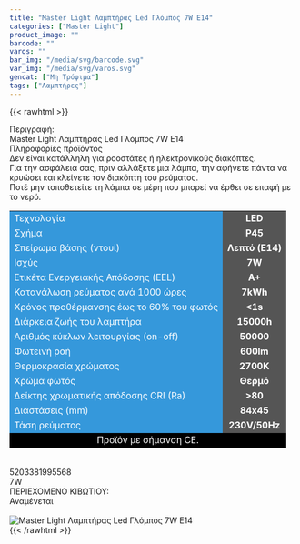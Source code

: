 ```yaml
---
title: "Master Light Λαμπτήρας Led Γλόμπος 7W E14"
categories: ["Master Light"]
product_image: ""
barcode: ""
varos: ""
bar_img: "/media/svg/barcode.svg"
var_img: "/media/svg/varos.svg"
gencat: ["Μη Τρόφιμα"]
tags: ["Λαμπτήρες"]
---
```

{{< rawhtml >}}

<div class="sload392"><div class="product"><div id="sistatika">Περιγραφή:</div><div class="alltext">Master Light Λαμπτήρας Led Γλόμπος 7W E14</div><div id="loipa">Πληροφορίες προϊόντος</div><div class="alltext">Δεν είναι κατάλληλη για ροοστάτες ή ηλεκτρονικούς διακόπτες.<br>Για την ασφάλεια σας, πριν αλλάξετε μια λάμπα, την αφήνετε πάντα να κρυώσει και κλείνετε τον διακόπτη του ρεύματος.<br>Ποτέ μην τοποθετείτε τη λάμπα σε μέρη που μπορεί να έρθει σε επαφή με το νερό.</div><div class="tabout"><table id="diatable"><tbody><tr><td style="background-color:#3598db"><span style="color:#fff">Τεχνολογία</span></td><td style="background-color:#555;text-align:center"><strong><span style="color:#fff">LED</span></strong></td></tr><tr><td style="background-color:#3598db"><span style="color:#fff">Σχήμα</span></td><td style="background-color:#555;text-align:center"><strong><span style="color:#fff">P45</span></strong></td></tr><tr><td style="background-color:#3598db"><span style="color:#fff">Σπείρωμα βάσης (ντουί)</span></td><td style="background-color:#555;text-align:center"><strong><span style="color:#fff">Λεπτό (E14)</span></strong></td></tr><tr><td style="background-color:#3598db"><span style="color:#fff">Ισχύς</span></td><td style="background-color:#555;text-align:center"><strong><span style="color:#fff">7W</span></strong></td></tr><tr><td style="background-color:#3598db"><span style="color:#fff">Ετικέτα Ενεργειακής Απόδοσης (EEL)</span></td><td style="background-color:#555;text-align:center"><strong><span style="color:#fff">A+</span></strong></td></tr><tr><td style="background-color:#3598db"><span style="color:#fff">Κατανάλωση ρεύματος ανά 1000 ώρες</span></td><td style="background-color:#555;text-align:center"><strong><span style="color:#fff">7kWh</span></strong></td></tr><tr><td style="background-color:#3598db"><span style="color:#fff">Χρόνος προθέρμανσης έως το 60% του φωτός</span></td><td style="background-color:#555;text-align:center"><strong><span style="color:#fff">&lt;1s</span></strong></td></tr><tr><td style="background-color:#3598db"><span style="color:#fff">Διάρκεια ζωής του λαμπτήρα</span></td><td style="background-color:#555;text-align:center"><strong><span style="color:#fff">15000h</span></strong></td></tr><tr><td style="background-color:#3598db"><span style="color:#fff">Αριθμός κύκλων λειτουργίας (on-off)</span></td><td style="background-color:#555;text-align:center"><strong><span style="color:#fff">50000</span></strong></td></tr><tr><td style="background-color:#3598db"><span style="color:#fff">Φωτεινή ροή</span></td><td style="background-color:#555;text-align:center"><strong><span style="color:#fff">600lm</span></strong></td></tr><tr><td style="background-color:#3598db"><span style="color:#fff">Θερμοκρασία χρώματος</span></td><td style="background-color:#555;text-align:center"><strong><span style="color:#fff">2700K</span></strong></td></tr><tr><td style="background-color:#3598db"><span style="color:#fff">Χρώμα φωτός</span></td><td style="background-color:#555;text-align:center"><strong><span style="color:#fff">Θερμό</span></strong></td></tr><tr><td style="background-color:#3598db"><span style="color:#fff">Δείκτης χρωματικής απόδοσης CRI (Ra)</span></td><td style="background-color:#555;text-align:center"><strong><span style="color:#fff">&gt;80</span></strong></td></tr><tr><td style="background-color:#3598db"><span style="color:#fff">Διαστάσεις (mm)</span></td><td style="background-color:#555;text-align:center"><strong><span style="color:#fff">84x45</span></strong></td></tr><tr><td style="background-color:#3598db"><span style="color:#fff">Τάση ρεύματος</span></td><td style="background-color:#555;text-align:center"><strong><span style="color:#fff">230V/50Hz</span></strong></td></tr><tr><td style="background-color:#000;text-align:center" colspan="2"><span style="color:#fff">Προϊόν με σήμανση CE.</span></td></tr></tbody></table></div><br><div id="barcode"><div id="barimage1"></div><span id="bartext">5203381995568</span></div><div id="varos"><div id="powerimage"></div><span id="varostext">7W</span></div><div id="kivotio">ΠΕΡΙΕΧΟΜΕΝΟ ΚΙΒΩΤΙΟΥ:&nbsp;<br>Αναμένεται</div><br><div class="pimg"><img title="Master Light Λαμπτήρας Led Γλόμπος 7W E14" src="/media/images/master-light-lampthras-led-glompos-7w-e14.jpg" alt="Master Light Λαμπτήρας Led Γλόμπος 7W E14"></div></div></div>
{{< /rawhtml >}}


